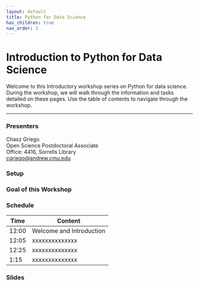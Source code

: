 ```yaml
---
layout: default
title: Python for Data Science
has_children: true
nav_order: 2
---
```


# Introduction to Python for Data Science

Welcome to this Introductory workshop series on Python for data science. During the workshop, we will walk through the information and tasks detailed on these pages. Use the table of contents to navigate through the workshop.

____
### Presenters
Chasz Griego <a href='https://github.com/chaszg' target='_blank'><img src='../content/img/GitHub-Mark-custom.svg' style='width:15px; padding:0; border:none !important;'></a>  
Open Science Postdoctoral Associate  
Office: 4416, Sorrells Library  
[cgriego@andrew.cmu.edu](mailto:cgriego@andrew.cmu.edu)

### Setup

### Goal of this Workshop

### Schedule

| Time | Content
| --- | ---
| 12:00 | Welcome and Introduction
| 12:05 | xxxxxxxxxxxxxx
| 12:25 | xxxxxxxxxxxxxx
| 1:15 | xxxxxxxxxxxxxx

### Slides  
